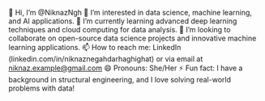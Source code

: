 👋 Hi, I’m @NiknazNgh
👀 I’m interested in data science, machine learning, and AI applications.
🌱 I’m currently learning advanced deep learning techniques and cloud computing for data analysis.
💞️ I’m looking to collaborate on open-source data science projects and innovative machine learning applications.
📫 How to reach me: LinkedIn (linkedin.com/in/niknaznegahdarhaghighat) or via email at niknaz.example@gmail.com
😄 Pronouns: She/Her
⚡ Fun fact: I have a background in structural engineering, and I love solving real-world problems with data!
